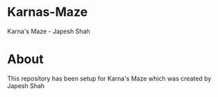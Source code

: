 # Karnas-Maze
Karna's Maze - Japesh Shah

# About
This repository has been setup for Karna's Maze which was created by Japesh Shah
